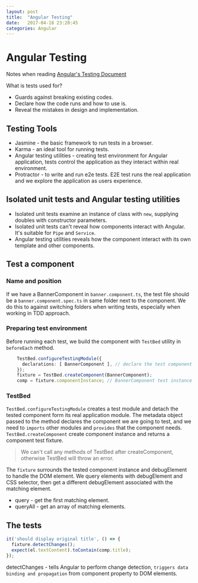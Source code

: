 ```yaml
---
layout: post
title:  "Angular Testing"
date:   2017-04-18 23:20:45
categories: Angular
---
```


# Angular Testing

Notes when reading [Angular's Testing Document](https://angular.io/docs/ts/latest/guide/testing.html)

What is tests used for?
- Guards against breaking existing codes.
- Declare how the code runs and how to use is.
- Reveal the mistakes in design and implementation.

## Testing Tools
- Jasmine - the basic framework to run tests in a browser.
- Karma - an ideal tool for running tests.
- Angular testing utilities - creating test environment for Angular application, tests control the application as they interact within real environment.
- Protractor - to write and run e2e tests. E2E test runs the real application and we explore the application as users experience.

## Isolated unit tests and Angular testing utilities
- Isolated unit tests examine an instance of class with `new`, supplying doubles with constructor parameters. 
- Isolated unit tests can't reveal how components interact with Angular. It's suitable for `Pipe` and `Service`.
- Angular testing utilities reveals how the component interact with its own template and other components.

## Test a component
### Name and position
If we have a BannerComponent in `banner.component.ts`, the test file should be a `banner.component.spec.ts` in same folder next to the component. We do this to against switching folders when writing tests, especially when working in TDD approach.

### Preparing test environment
Before running each test, we build the component with `TestBed` utility in `beforeEach` method.

```ts
    TestBed.configureTestingModule({
      declarations: [ BannerComponent ], // declare the test component
    });
    fixture = TestBed.createComponent(BannerComponent);
    comp = fixture.componentInstance; // BannerComponent test instance
```

### TestBed
`TestBed.configureTestingModule` creates a test module and detach the tested component form its real application module.
The metadata object passed to the method declares the component we are going to test, and we need to `imports` other modules and `provides` that the component needs.
`TestBed.createComponent` create component instance and returns a component test fixture.
> We can't call any methods of TestBed after createComponent, otherwise TestBed will throw an error.

The `fixture` surrounds the tested component instance and debugElement to handle the DOM element.
We query elements with debugElement and CSS selector, then get a different debugElement associated with the matching element.

- query - get the first matching element.
- queryAll - get an array of matching elements.

## The tests

```ts
it('should display original title', () => {
  fixture.detectChanges();
  expect(el.textContent).toContain(comp.title);
});
```

detectChanges - tells Angular to perform change detection, `triggers data binding and propagation` from component property to DOM elements.




